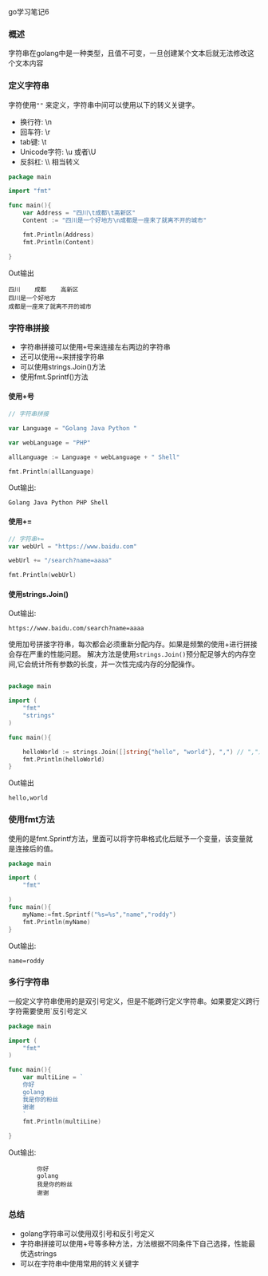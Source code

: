 go学习笔记6

### 概述
字符串在golang中是一种类型，且值不可变，一旦创建某个文本后就无法修改这个文本内容

### 定义字符串
字符使用``""`` 来定义，字符串中间可以使用以下的转义关键字。

- 换行符: \n
- 回车符: \r
- tab键: \t
- Unicode字符: \u 或者\U
- 反斜杠: \\\   相当转义

```go
package main

import "fmt"

func main(){
	var Address = "四川\t成都\t高新区"
	Content := "四川是一个好地方\n成都是一座来了就离不开的城市"

	fmt.Println(Address)
	fmt.Println(Content)

}
```

Out输出
```text
四川    成都    高新区
四川是一个好地方
成都是一座来了就离不开的城市
```

### 字符串拼接
- 字符串拼接可以使用``+``号来连接左右两边的字符串
- 还可以使用``+=``来拼接字符串
- 可以使用strings.Join()方法
- 使用fmt.Sprintf()方法

#### 使用+号

```go
// 字符串拼接

var Language = "Golang Java Python "

var webLanguage = "PHP"

allLanguage := Language + webLanguage + " Shell"

fmt.Println(allLanguage)

```

Out输出:
```text
Golang Java Python PHP Shell
```

#### 使用+=

```go
// 字符串+=
var webUrl = "https://www.baidu.com"

webUrl += "/search?name=aaaa"

fmt.Println(webUrl)
```

#### 使用strings.Join()

Out输出:
```text
https://www.baidu.com/search?name=aaaa
```


使用加号拼接字符串，每次都会必须重新分配内存。如果是频繁的使用+进行拼接会存在严重的性能问题。 
解决方法是使用``strings.Join()``预分配足够大的内存空间,它会统计所有参数的长度，并一次性完成内存的分配操作。

```go

package main

import (
	"fmt"
	"strings"
)

func main(){

	helloWorld := strings.Join([]string{"hello", "world"}, ",") // ","为连接字符 可以是空格等。
	fmt.Println(helloWorld)
}

```

Out输出
```text
hello,world

```

### 使用fmt方法
使用的是fmt.Sprintf方法，里面可以将字符串格式化后赋予一个变量，该变量就是连接后的值。
```go
package main

import (
	"fmt"

)
func main(){
	myName:=fmt.Sprintf("%s=%s","name","roddy")
	fmt.Println(myName)
}
```

Out输出:
```text
name=roddy
```

### 多行字符串

一般定义字符串使用的是双引号定义，但是不能跨行定义字符串。如果要定义跨行字符需要使用`反引号定义

```go
package main

import (
	"fmt"
)

func main(){
	var multiLine = `
	你好
	golang
	我是你的粉丝
	谢谢	
	`
	fmt.Println(multiLine)

}

```

Out输出:

```text
        你好
        golang
        我是你的粉丝
        谢谢    

```

### 总结
- golang字符串可以使用双引号和反引号定义
- 字符串拼接可以使用+号等多种方法，方法根据不同条件下自己选择，性能最优选strings
- 可以在字符串中使用常用的转义关键字